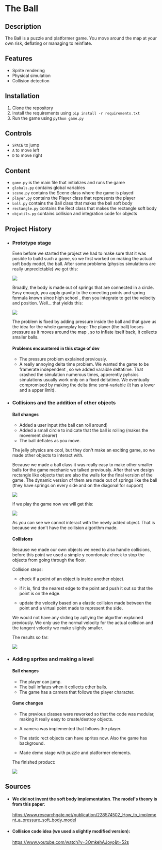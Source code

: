 # The Ball


## Description
The Ball is a puzzle and platformer game. You move around the map at your own risk,
deflating or managing to reinflate.

## Features
- Sprite rendering
- Physical simulation
- Collision detection

## Installation
1. Clone the repository
2. Install the requirements using `pip install -r requirements.txt`
3. Run the game using `python game.py`

## Controls
- `SPACE` to jump
- `A` to move left
- `D` to move right

## Content
- `game.py` is the main file that initializes and runs the game
- `globals.py` contains global variables
- `scene.py` contains the Scene class where the game is played
- `player.py` contains the Player class that represents the player
- `ball.py` contains the Ball class that makes the ball soft body
- `rectangle.py` contains the Rect class that makes the rectangle soft body
- `objutils.py` contains collision and integration code for objects


## Project History

- ### Prototype stage

    Even before we started the project we had to make sure that it was posible to
    build such a game, so we first worked on making the actual soft body model, the ball. After some problems (physics simulations are really unpredictable) we got this:

    <img src = ./gifs/prot.gif>

    Broadly, the body is made out of springs that are connected in a circle. Easy enough, you apply gravity to the conecting points and spring formula known since high school , then you integrate to get the velocity and position. Well... that yields this:

    <img src = ./gifs/no_p.gif>

    The problem is fixed by adding pressure inside the ball and that gave us the idea for the whole gameplay loop: The player (the ball) looses pressure as it moves around the map , so to inflate itself back, it collects smaller balls.

    #### Problems encountered in this stage of dev
    - The pressure problem explained previously.
    - A really annoying delta time problem. We wanted the game to be framerate independent , so we added varaible deltatime. That crashed the simulation numerous times, apperently pyhsics simulations usually work only on a fixed deltatime. We eventually compromised by making the delta time semi-variable (it has a lower and a upper limit).


- ### Collisions and the addition of other objects

    #### Ball changes
    - Added a user input (the ball can roll around)
    - Added a small circle to indicate that the ball is rolling (makes the movement clearer)
    - The ball deflates as you move.

    The jelly physics are cool, but they don't make an exciting game, so we made other
    objects to interact with.
    
    Because we made a ball class it was really easy to make other smaller balls for the game mechanic we talked previously. After that we design rectangle like objects
    that are also the walls for the final version of the game. The dynamic version of them are made out of springs like the ball (they have springs on every side and on the diagonal for support)

    <img src = ./gifs/rect.gif>


    If we play the game now we will get this:


    <img src = ./gifs/no_col.gif>


    As you can see we cannot interact with the newly added object. That is because we don't have the collision algorithm made.

    #### Collisions

    Because we made our own objects we need to also handle collisions, before this point we used a simple y coordonate check to stop the objects from going through the floor.
    
    Collision steps:

    - check if a point of an object is inside another object.
 
    - if it is, find the nearest edge to the point and push it out so that the point is  on the edge.

    - update the velocity based on a elastic collision made between the point and a virtual point made to represent the side.

    We would not have any sliding by apllying the algorthm explained previously. We only use the normal velocity for the actual collision and the tangent velocity we make slightly smaller.

    The results so far:

    <img src = ./gifs/col.gif>

- ### Adding sprites and making a level
    #### Ball changes
    - The player can jump.
    - The ball inflates when it collects other balls.
    - The game has a camera that follows the player character.

    #### Game changes
    - The previous classes were reworked so that the code was modular, making it really easy to create/destroy objects.

    - A camera was implemented that follows the player.

    - The static rect objects can have sprites now. Also the game has background.

    - Made demo stage with puzzle and platformer elements.

    The finished product:

    <img src = ./gifs/done.gif>

## Sources
- #### We did not invent the soft body implementation. The model's theory is from this paper:
    https://www.researchgate.net/publication/228574502_How_to_implement_a_pressure_soft_body_model

- #### Collision code idea (we used a slightly modified version):
    https://www.youtube.com/watch?v=3OmkehAJoyo&t=52s
